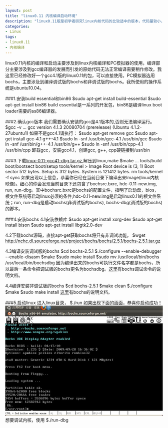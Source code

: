 ```yaml
---
layout: post
title: "linux0.11 内核编译启动环境"
description: "linux0.11版是初学者研究linux内核代码的比较适中的版本，代码量较小，但却具备了linux的基本功能和结构，并且有赵炯博士编写的linux0.11内核代码注释参考。"
categories: 
- Linux
tags:
- linux0.11
- 内核编译
---
```

linux0.11内核的编译和启动主要涉及到linux内核编译和PC模拟器的使用，编译部分主要涉及到gcc编译器的发展而引发的原始代码无法正常编译需要稍作修改。我这里已经修改好一个gcc4.1版的linux0.11的包，可以直接使用。PC模拟器选用bochs，主要涉及到编译调试版的bochs和非调试版的bochs。我所使用的操作系统是ubuntu10.04。

###1.安装build essential和bin86
	$sudo apt-get install build-essential
	$sudo apt-get install bin86
build essential是一系列的开发包，bin86是编译linux boot loader需要的as86编译器。

###2.确认gcc版本
我们需要确认安装的gcc是4.1版本的,否则无法编译运行。
	$gcc -v
	...
	gcc version 4.1.3 20080704 (prerelease) (Ubuntu 4.1.2-27ubuntu1)
如果不是gcc4.1请执行：
	$sudo apt-get remove gcc
	$sudo apt-get install gcc-4.1 g++-4.1
	$sudo ln -snf /usr/bin/gcc-4.1 /usr/bin/gcc
	$sudo ln -snf /usr/bin/g++-4.1 /usr/bin/g++
	$sudo ln -snf /usr/bin/cpp-4.1 /usr/bin/cpp
卸载gcc，安装gcc4.1，创建gcc, g++, cpp硬链接到/usr/bin

###3.下载[linux-0.11-gcc41-dbg.tar.gz](http://pan.baidu.com/share/link?shareid=71471&uk=3641527518),解压到linux,make
	$make
	...
	tools/build boot/bootsect boot/setup tools/kernel  > Image
	Root device is (3, 1)
	Boot sector 512 bytes.
	Setup is 312 bytes.
	System is 121412 bytes.
	rm tools/kernel -f
	sync
如果出现以上信息，恭喜你已经在当前目录下编译出来Image(linux内核映像)。细心的你会发现当前目录下还包含了bochsrc.bxrc, hdc-0.11-new.img, run, run-dbg。其中bochsrc.bxrc是bochs的配置文件，指明了启动盘，bios，根文件系统等启动linux必须的条件;hdc-0.11-new.img是启动linux0.11的根文件系统；run, run-dbg是启动bochs(非调试版的bochs), bochs-dbg(调试版的bochs)的脚本。

###4.安装bochs
4.1安装依赖库
	$sudo apt-get install xorg-dev
	$sudo apt-get install bison
	$sudo apt-get install libgtk2.0-dev

4.2下载bochs源码，直接apt-get获取bochs将只有非调试功能。
	$wget http://nchc.dl.sourceforge.net/project/bochs/bochs/2.5.1/bochs-2.5.1.tar.gz

4.3编译安装调试版的bochs
	$cd bochs-2.5.1
	$./configure --enable-debugger --enable-disasm
	$make
	$sudo make install
	$sudo mv /usr/local/bin/bochs /usr/local/bin/bochsdbg
因为编译出来的bochs可执行文件名字都是bochs，所以最后一条命令把调试版的bochs更名为bochsdbg。[这里](http://bochs.sourceforge.net/doc/docbook/user/internal-debugger.html)有bochs调试命令的说明文档。

4.4编译安装非调试版的bochs
	$cd bochs-2.5.1
	$make clean
	$./configure
	$make
	$sudo make install
[这里](http://bochs.sourceforge.net/doc/docbook/user/index.html)有bochs的说明文档。

###5.启动linux
进入linux目录，
	$./run
如果出现下面的画面，恭喜你启动成功！
![bochs-start-linux](/attach/bochs.JPG)
想要调试内核，使用
	$./run-dbg
